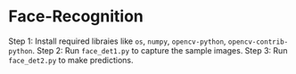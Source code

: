 # Face-Recognition
Step 1: Install required libraies like `os`, `numpy`, `opencv-python`, `opencv-contrib-python`.
Step 2: Run `face_det1.py` to capture the sample images.
Step 3: Run `face_det2.py` to make predictions.
